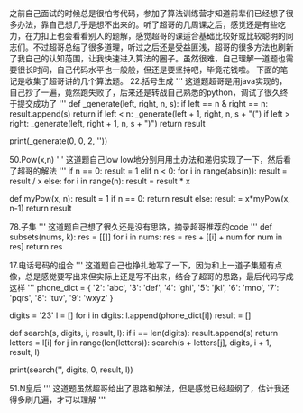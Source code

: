 之前自己面试的时候总是很怕考代码，参加了算法训练营才知道前辈们已经想了很多办法，靠自己想几乎是想不出来的。听了超哥的几周课之后，感觉还是有些吃力，在力扣上也会看看别人的题解，感觉超哥的课适合基础比较好或比较聪明的同志们。不过超哥总结了很多道理，听过之后还是受益匪浅，超哥的很多方法也刷新了我自己的认知范围，让我快速进入算法的圈子。虽然很难，自己理解一道题也需要很长时间，自己代码水平也一般般，但还是要坚持吧，毕竟花钱啦。
下面的笔记是收集了超哥讲的几个算法题。
22.括号生成
'''
这道题超哥是用java实现的，自己抄了一遍，竟然跑失败了，后来还是转战自己熟悉的python，调试了很久终于提交成功了
'''
def _generate(left, right, n, s):
    if left == n & right == n:
        result.append(s)
        return
    if left < n:
        _generate(left + 1, right, n, s + "(")
    if left > right:
        _generate(left, right + 1, n, s + ")")
    return result


print(_generate(0, 0, 2, ''))

50.Pow(x,n)
'''
这道题自己low low地分别用用土办法和递归实现了一下，然后看了超哥的解法
'''
if n == 0:
    result = 1
elif n < 0:
    for i in range(abs(n)):
        result = result / x
else:
    for i in range(n):
        result = result * x


def myPow(x, n):
    result = 1
    if n == 0:
        return result
    else:
        result = x*myPow(x, n-1)
    return result

78.子集
'''
这道题自己想了很久还是没有思路，摘录超哥推荐的code
'''
def subsets(nums, k):
    res = [[]]
    for i in nums:
        res = res + [[i] + num for num in res]
    return res
    
17.电话号码的组合
'''
这道题自己也挣扎地写了一下，因为和上一道子集题有点像，总是感觉要写出来但实际上还是写不出来，结合了超哥的思路，最后代码写成这样
'''
phone_dict = {
    '2': 'abc',
    '3': 'def',
    '4': 'ghi',
    '5': 'jkl',
    '6': 'mno',
    '7': 'pqrs',
    '8': 'tuv',
    '9': 'wxyz'
}

digits = '23'
l = []
for i in digits:
    l.append(phone_dict[i])
result = []


def search(s, digits, i, result, l):
    if i == len(digits):
        result.append(s)
        return
    letters = l[i]
    for j in range(len(letters)):
        search(s + letters[j], digits, i + 1, result, l)


print(search('', digits, 0, result, l))

51.N皇后
'''
这道题虽然超哥给出了思路和解法，但是感觉已经超纲了，估计我还得多刷几遍，才可以理解
'''
